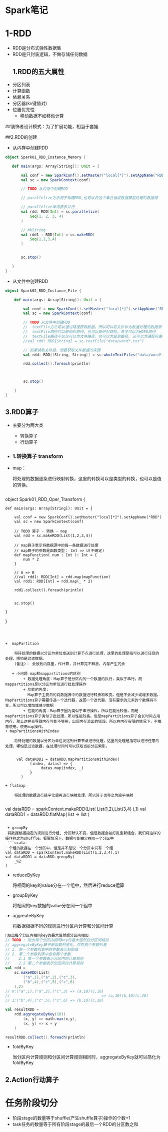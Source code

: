 # Spark笔记
# 1-RDD
+ RDD是分布式弹性数据集
+ RDD是只封装逻辑，不做存储任何数据
    ## 1.RDD的五大属性
+ 分区列表
+ 计算函数
+ 依赖关系
+ 分区器(kv键值对)
+ 位置优先性
    + 移动数据不如移动计算

##装饰者设计模式：为了扩展功能，相当于套娃

##2.RDD的创建
+ 从内存中创建RDD
 ```scala
object Spark01_RDD_Instance_Memory {

    def main(args: Array[String]): Unit = {

        val conf = new SparkConf().setMaster("local[*]").setAppName("RDD")
        val sc = new SparkContext(conf)

        // TODO 从内存中创建RDD

        // parallelize方法用于构建RDD,也可以将这个集合当成数据模型处理的数据源

        // parallelize单词表示并行
        val rdd: RDD[Int] = sc.parallelize(
            Seq(1, 2, 3, 4)
        )

        // mkString
        val rdd1 : RDD[Int] = sc.makeRDD(
            Seq(1,2,3,4)
        )


        sc.stop()

    }
}
```
+ 从文件中创建RDD
```scala
object Spark02_RDD_Instance_File {

    def main(args: Array[String]): Unit = {

        val conf = new SparkConf().setMaster("local[*]").setAppName("RDD")
        val sc = new SparkContext(conf)

        // TODO 从文件中创建RDD
        //  textFile方法可以通过路径获取数据，所以可以将文件作为数据处理的数据源
        //  textFile路径可以是相对路径，也可以是绝对路径，甚至可以为HDFS路径
        //  textFile路径不仅仅可以为文件路径，也可以为目录路径, 还可以为通配符路径
        //val rdd: RDD[String] = sc.textFile("data/word*.txt")

        // 如果读取文件后，想要获取文件数据的来源
        val rdd: RDD[(String, String)] = sc.wholeTextFiles("data/word*.txt")

        rdd.collect().foreach(println)



        sc.stop()

    }
}
```

## 3.RDD算子
+ 主要分为两大类 
    +  转换算子 
    +  行动算子
    
 + ###  1.转换算子 transform
+ map： 

    将处理的数据逐条进行映射转换，这里的转换可以是类型的转换，也可以是值的转换。


  ```scala
object Spark01_RDD_Oper_Transform {

    def main(args: Array[String]): Unit = {

        val conf = new SparkConf().setMaster("local[*]").setAppName("RDD")
        val sc = new SparkContext(conf)

        // TODO 算子 - 转换 - map
        val rdd = sc.makeRDD(List(1,2,3,4))

        // map算子表示将数据源中的每一条数据进行处理
        // map算子的参数是函数类型： Int => U(不确定)
        def mapFunction( num : Int ): Int = {
            num * 2
        }

        // A => B
        //val rdd1: RDD[Int] = rdd.map(mapFunction)
        val rdd1: RDD[Int] = rdd.map(_ * 2)

        rdd1.collect().foreach(println)


        sc.stop()

    }
}
```



+  mapPartition

    将待处理的数据以分区为单位发送到计算节点进行处理，这里的处理是指可以进行任意的处理，哪怕是过滤数据。
    (备注)： 会放到内存里，作计算，并计算完不释放，内存产生冗余
     
   + 小问题 map和mappartitions的区别
        + 数据处理角度：Map算子是分区内的一个数据的执行，类似于串行。而mappartitions是以分区为单位进行批处理操作  
        + 功能的角度: 
          Map算子主要目的将数据源中的数据进行转换和改变。但是不会减少或增多数据。MapPartitions算子需要传递一个迭代器，返回一个迭代器，没有要求的元素的个数保持不变，所以可以增加或减少数据
        + 性能的角度：Map算子因为类似于串行操作，所以性能比较低，而是mapPartitions算子类似于批处理，所以性能较高。但是mapPartitions算子会长时间占用内存，那么这样会导致内存可能不够用，出现内存溢出的错误。所以在内存有限的情况下，不推荐使用。使用map操作。
+ mapPartitionsWithIndex
   
    将待处理的数据以分区为单位发送到计算节点进行处理，这里的处理是指可以进行任意的处理，哪怕是过滤数据，在处理时同时可以获取当前分区索引。
     
     
     val dataRDD1 = dataRDD.mapPartitionsWithIndex(
           (index, datas) => {
                datas.map(index, _)
           }
       )
     
+ flatmap

    将处理的数据进行扁平化后再进行映射处理，所以算子也称之为扁平映射     
     
```
val dataRDD = sparkContext.makeRDD(List(
     List(1,2),List(3,4)
 ),1)
 val dataRDD1 = dataRDD.flatMap(
     list => list
 )
```

 + groupBy
 将数据根据指定的规则进行分组, 分区默认不变，但是数据会被打乱重新组合，我们将这样的操作称之为shuffle。极限情况下，数据可能被分在同一个分区中
 ```scala
一个组的数据在一个分区中，但是并不是说一个分区中只有一个组
val dataRDD = sparkContext.makeRDD(List(1,2,3,4),1)
val dataRDD1 = dataRDD.groupBy(
    _%2
)
```

+ reduceByKey
    
    将相同的key的value分在一个组中，然后进行reduce运算
    
+ groupByKey
    
    将相同的key数据的value分在同一个组中
    
+ aggreateByKey
    
    将数据根据不同的规则进行分区内计算和分区间计算

```scala
取出每个分区内相同key的最大值然后分区间相加
// TODO : 取出每个分区内相同key的最大值然后分区间相加
// aggregateByKey算子是函数柯里化，存在两个参数列表
// 1. 第一个参数列表中的参数表示初始值
// 2. 第二个参数列表中含有两个参数
//    2.1 第一个参数表示分区内的计算规则
//    2.2 第二个参数表示分区间的计算规则
val rdd =
    sc.makeRDD(List(
        ("a",1),("a",2),("c",3),
        ("b",4),("c",5),("c",6)
    ),2)
// 0:("a",1),("a",2),("c",3) => (a,10)(c,10)
//                                         => (a,10)(b,10)(c,20)
// 1:("b",4),("c",5),("c",6) => (b,10)(c,10)

val resultRDD =
    rdd.aggregateByKey(10)(
        (x, y) => math.max(x,y),
        (x, y) => x + y
    )

resultRDD.collect().foreach(println)
```

+ foldByKey

    当分区内计算规则和分区间计算规则相同时，aggregateByKey就可以简化为foldByKey
    




## 2.Action行动算子





# 任务阶段切分
+ 阶段stage的数量等于shuffle(产生shuffle算子)操作的个数+1
+ task任务的数量等于所有阶段stage的最后一个RDD的分区数之和